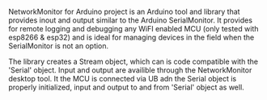 
NetworkMonitor for Arduino project is an Arduino tool and library that provides inout and output similar to the Arduino SerialMonitor. It provides for remote logging and debugging any WiFI enabled MCU (only tested with esp8266 & esp32) and is ideal for managing devices in the field when the SerialMonitor is not an option.


The library creates a Stream object, which can is code compatible with the 'Serial' object.  Input and output are availible through the NetworkMonitor desktop tool.
It the MCU is connected via UB adn the Serial object is properly initialized, input and output to and from 'Serial' object as well.

